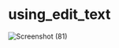 # using_edit_text
![Screenshot (81)](https://user-images.githubusercontent.com/88321261/131284775-e296e7dd-b002-4e8b-b7ec-ca4ccb18d7d9.png)
